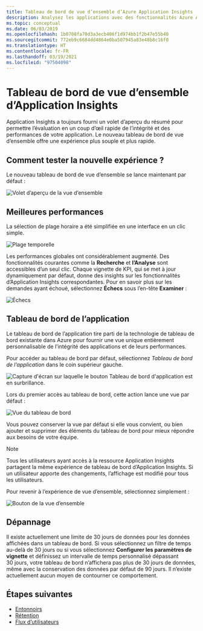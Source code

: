 ```yaml
---
title: Tableau de bord de vue d’ensemble d’Azure Application Insights | Microsoft Docs
description: Analysez les applications avec des fonctionnalités Azure Application Insights et de tableau de bord de vue d’ensemble.
ms.topic: conceptual
ms.date: 06/03/2019
ms.openlocfilehash: 1b0708fa70d3a3ecb406f1d974bb1f2b47e55b40
ms.sourcegitcommit: 772eb9c6684dd4864e0ba507945a83e48b8c16f0
ms.translationtype: HT
ms.contentlocale: fr-FR
ms.lasthandoff: 03/19/2021
ms.locfileid: "97504098"
---
```

# <a name="application-insights-overview-dashboard"></a>Tableau de bord de vue d’ensemble d’Application Insights

Application Insights a toujours fourni un volet d’aperçu du résumé pour permettre l’évaluation en un coup d’œil rapide de l’intégrité et des performances de votre application. Le nouveau tableau de bord de vue d’ensemble offre une expérience plus souple et plus rapide.

## <a name="how-do-i-test-out-the-new-experience"></a>Comment tester la nouvelle expérience ?

Le nouveau tableau de bord de vue d’ensemble se lance maintenant par défaut :

![Volet d’aperçu de la vue d’ensemble](./media/overview-dashboard/overview.png)

## <a name="better-performance"></a>Meilleures performances

La sélection de plage horaire a été simplifiée en une interface en un clic simple.

![Plage temporelle](./media/overview-dashboard/app-insights-overview-dashboard-03.png)

Les performances globales ont considérablement augmenté. Des fonctionnalités courantes comme la **Recherche** et **l’Analyse** sont accessibles d’un seul clic. Chaque vignette de KPI, qui se met à jour dynamiquement par défaut, donne des insights sur les fonctionnalités d’Application Insights correspondantes. Pour en savoir plus sur les demandes ayant échoué, sélectionnez **Échecs** sous l’en-tête **Examiner** :

![Échecs](./media/overview-dashboard/app-insights-overview-dashboard-04.png)

## <a name="application-dashboard"></a>Tableau de bord de l’application

Le tableau de bord de l’application tire parti de la technologie de tableau de bord existante dans Azure pour fournir une vue unique entièrement personnalisable de l’intégrité des applications et de leurs performances.

Pour accéder au tableau de bord par défaut, sélectionnez _Tableau de bord de l’application_ dans le coin supérieur gauche.

![Capture d'écran sur laquelle le bouton Tableau de bord d'application est en surbrillance.](./media/overview-dashboard/app-insights-overview-dashboard-05.png)

Lors du premier accès au tableau de bord, cette action lance une vue par défaut :

![Vue du tableau de bord](./media/overview-dashboard/0001-dashboard.png)

Vous pouvez conserver la vue par défaut si elle vous convient, ou bien ajouter et supprimer des éléments du tableau de bord pour mieux répondre aux besoins de votre équipe.

> [!NOTE]
> Tous les utilisateurs ayant accès à la ressource Application Insights partagent la même expérience de tableau de bord d’Application Insights. Si un utilisateur apporte des changements, l’affichage est modifié pour tous les utilisateurs.

Pour revenir à l’expérience de vue d’ensemble, sélectionnez simplement :

![Bouton de la vue d’ensemble](./media/overview-dashboard/app-insights-overview-dashboard-07.png)

## <a name="troubleshooting"></a>Dépannage

Il existe actuellement une limite de 30 jours de données pour les données affichées dans un tableau de bord. Si vous sélectionnez un filtre de temps au-delà de 30 jours ou si vous sélectionnez **Configurer les paramètres de vignette** et définissez un intervalle de temps personnalisé dépassant 30 jours, votre tableau de bord n’affichera pas plus de 30 jours de données, même avec la conservation des données par défaut de 90 jours. Il n’existe actuellement aucun moyen de contourner ce comportement.

## <a name="next-steps"></a>Étapes suivantes

- [Entonnoirs](./usage-funnels.md)
- [Rétention](./usage-retention.md)
- [Flux d’utilisateurs](./usage-flows.md)

